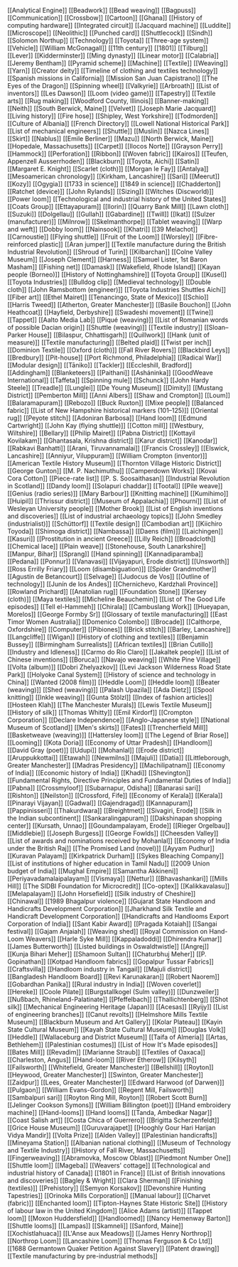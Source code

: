[[Analytical Engine]]
[[Beadwork]]
[[Bead weaving]]
[[Bagpuss]]
[[Communication]]
[[Crossbow]]
[[Cartoon]]
[[Ghana]]
[[History of computing hardware]]
[[Integrated circuit]]
[[Jacquard machine]]
[[Luddite]]
[[Microscope]]
[[Neolithic]]
[[Punched card]]
[[Shuttlecock]]
[[Sindh]]
[[Solomon Northup]]
[[Technology]]
[[Toyota]]
[[Three-age system]]
[[Vehicle]]
[[William McGonagall]]
[[11th century]]
[[1801]]
[[Tilburg]]
[[Lever]]
[[Kidderminster]]
[[Ming dynasty]]
[[Linear motor]]
[[Calabria]]
[[Jeremy Bentham]]
[[Pyramid scheme]]
[[Machine]]
[[Textile]]
[[Weaving]]
[[Yarn]]
[[Creator deity]]
[[Timeline of clothing and textiles technology]]
[[Spanish missions in California]]
[[Mission San Juan Capistrano]]
[[The Eyes of the Dragon]]
[[Spinning wheel]]
[[Valkyrie]]
[[Arbroath]]
[[List of inventors]]
[[Les Dawson]]
[[Loom (video game)]]
[[Tapestry]]
[[Textile arts]]
[[Rug making]]
[[Woodford County, Illinois]]
[[Banner-making]]
[[Neith]]
[[South Berwick, Maine]]
[[Velvet]]
[[Joseph Marie Jacquard]]
[[Living history]]
[[Fire hose]]
[[Shipley, West Yorkshire]]
[[Todmorden]]
[[Culture of Albania]]
[[French Directory]]
[[Lowell National Historical Park]]
[[List of mechanical engineers]]
[[Shuttle]]
[[Muslin]]
[[Nazca Lines]]
[[Skirt]]
[[Nablus]]
[[Emile Berliner]]
[[Mazu]]
[[North Berwick, Maine]]
[[Hopedale, Massachusetts]]
[[Carpet]]
[[Ilocos Norte]]
[[Grayson Perry]]
[[Hammock]]
[[Perforation]]
[[Ribbon]]
[[Woven fabric]]
[[Kairos]]
[[Teufen, Appenzell Ausserrhoden]]
[[Blackburn]]
[[Toyota, Aichi]]
[[Satin]]
[[Margaret E. Knight]]
[[Scarlet (cloth)]]
[[Morgan le Fay]]
[[Antalya]]
[[Mesoamerican chronology]]
[[Kirkham, Lancashire]]
[[Sari]]
[[Meerut]]
[[Kozy]]
[[Ogygia]]
[[1733 in science]]
[[1849 in science]]
[[Chadderton]]
[[Ratchet (device)]]
[[John Rylands]]
[[Sizing]]
[[Witches (Discworld)]]
[[Power loom]]
[[Technological and industrial history of the United States]]
[[Coats Group]]
[[Ettayapuram]]
[[Ilorin]]
[[Quarry Bank Mill]]
[[Lawn cloth]]
[[Suzuki]]
[[Dolgellau]]
[[Gullah]]
[[Gabardine]]
[[Twill]]
[[Ikat]]
[[Sulzer (manufacturer)]]
[[Milnrow]]
[[Skelmanthorpe]]
[[Tablet weaving]]
[[Warp and weft]]
[[Dobby loom]]
[[Nainsook]]
[[Khatri]]
[[39 Melachot]]
[[Carnoustie]]
[[Flying shuttle]]
[[Fruit of the Loom]]
[[Worsley]]
[[Fibre-reinforced plastic]]
[[Aran jumper]]
[[Textile manufacture during the British Industrial Revolution]]
[[Shroud of Turin]]
[[Kilbarchan]]
[[Colne Valley Museum]]
[[Joseph Clement]]
[[Harness]]
[[Samuel Lister, 1st Baron Masham]]
[[Fishing net]]
[[Damask]]
[[Wakefield, Rhode Island]]
[[Kayan people (Borneo)]]
[[History of Nottinghamshire]]
[[Toyota Group]]
[[Kusel]]
[[Toyota Industries]]
[[Bulldog clip]]
[[Medieval technology]]
[[Double cloth]]
[[John Ramsbottom (engineer)]]
[[Toyota Industries Shuttles Aichi]]
[[Fiber art]]
[[Ethel Mairet]]
[[Tenancingo, State of Mexico]]
[[Schio]]
[[Harris Tweed]]
[[Atherton, Greater Manchester]]
[[Basile Bouchon]]
[[John Heathcoat]]
[[Hayfield, Derbyshire]]
[[Swadeshi movement]]
[[Twine]]
[[Tappet]]
[[Aalto Media Lab]]
[[Piqué (weaving)]]
[[List of Romanian words of possible Dacian origin]]
[[Shuttle (weaving)]]
[[Textile industry]]
[[Sloan–Parker House]]
[[Bilaspur, Chhattisgarh]]
[[Quillwork]]
[[Hank (unit of measure)]]
[[Textile manufacturing]]
[[Belted plaid]]
[[Twist per inch]]
[[Dominion Textile]]
[[Oxford (cloth)]]
[[Fall River Rovers]]
[[Blackbird Leys]]
[[Bredbury]]
[[Pit-house]]
[[Port Richmond, Philadelphia]]
[[Radical War]]
[[Modular design]]
[[Tāniko]]
[[Tackler]]
[[Eccleshill, Bradford]]
[[Addingham]]
[[Blanketeers]]
[[Paithani]]
[[Asháninka]]
[[GoodWeave International]]
[[Taffeta]]
[[Spinning mule]]
[[Schunck]]
[[John Hardy Steele]]
[[Treadle]]
[[Lunglei]]
[[De Young Museum]]
[[Dimity]]
[[Mustang District]]
[[Pemberton Mill]]
[[Anni Albers]]
[[Shaw and Crompton]]
[[Loum]]
[[Balaramapuram]]
[[Rebozo]]
[[Buck Ruxton]]
[[Mixe people]]
[[Balanced fabric]]
[[List of New Hampshire historical markers (101–125)]]
[[Oriental rug]]
[[Peyote stitch]]
[[Adoniran Barbosa]]
[[Hand loom]]
[[Edmund Cartwright]]
[[John Kay (flying shuttle)]]
[[Cotton mill]]
[[Westbury, Wiltshire]]
[[Bellary]]
[[Philip Mairet]]
[[Pabna District]]
[[Kottayil Kovilakam]]
[[Ghantasala, Krishna district]]
[[Karur district]]
[[Kanodar]]
[[Rabkavi Banhatti]]
[[Arani, Tiruvannamalai]]
[[Francis Crossley]]
[[Elswick, Lancashire]]
[[Anniyur, Viluppuram]]
[[William Crompton (inventor)]]
[[American Textile History Museum]]
[[Thornton Village Historic District]]
[[George Gunton]]
[[M. P. Nachimuthu]]
[[Camperdown Works]]
[[Kovai Cora Cotton]]
[[Piece-rate list]]
[[P. S. Soosaithasan]]
[[Industrial Revolution in Scotland]]
[[Dandy loom]]
[[Solapuri chaddar]]
[[Tootal]]
[[Pile weave]]
[[Genius (radio series)]]
[[Mary Barbour]]
[[Knitting machine]]
[[Kumihimo]]
[[Huipil]]
[[Thrissur district]]
[[Museum of Appalachia]]
[[Phourni]]
[[List of Wesleyan University people]]
[[Mother Brook]]
[[List of English inventions and discoveries]]
[[List of industrial archaeology topics]]
[[John Smedley (industrialist)]]
[[Schüttorf]]
[[Textile design]]
[[Cambodian art]]
[[Kiichiro Toyoda]]
[[Shimoga district]]
[[Nambassa]]
[[Daens (film)]]
[[Laichingen]]
[[Kasuri]]
[[Prostitution in ancient Greece]]
[[Lilly Reich]]
[[Broadcloth]]
[[Chemical lace]]
[[Plain weave]]
[[Stonehouse, South Lanarkshire]]
[[Manpur, Bihar]]
[[Sprang]]
[[Hand spinning]]
[[Kannadiparamba]]
[[Pedana]]
[[Ponnur]]
[[Vanavasi]]
[[Vijayapuri, Erode district]]
[[Unsworth]]
[[Ross Errilly Friary]]
[[Loom (disambiguation)]]
[[Spider Grandmother]]
[[Agustín de Betancourt]]
[[Selvage]]
[[Judocus de Vos]]
[[Outline of technology]]
[[Junín de los Andes]]
[[Chernichevo, Kardzhali Province]]
[[Rowland Prichard]]
[[Anatolian rug]]
[[Foundation Stone]]
[[Kersey (cloth)]]
[[Maya textiles]]
[[Micheline Beauchemin]]
[[List of The Good Life episodes]]
[[Tell el-Hammeh]]
[[Chirala]]
[[Cambuslang Work]]
[[Hueyapan, Morelos]]
[[George Formby Sr]]
[[Glossary of textile manufacturing]]
[[East Timor Women Australia]]
[[Domenico Colombo]]
[[Brocade]]
[[Calthorpe, Oxfordshire]]
[[Computer]]
[[Pibiones]]
[[Brick stitch]]
[[Barley, Lancashire]]
[[Langcliffe]]
[[Wigan]]
[[History of clothing and textiles]]
[[Benjamin Bussey]]
[[Birmingham Surrealists]]
[[African textiles]]
[[Brian Cutillo]]
[[Industry and Idleness]]
[[Carmo do Rio Claro]]
[[Jakaltek people]]
[[List of Chinese inventions]]
[[Boruca]]
[[Navajo weaving]]
[[White Pine Village]]
[[Volta (album)]]
[[Dobri Zhelyazkov]]
[[Levi Jackson Wilderness Road State Park]]
[[Holyoke Canal System]]
[[History of science and technology in China]]
[[Wanted (2008 film)]]
[[Heddle Loom]]
[[Heddle loom]]
[[Beater (weaving)]]
[[Shed (weaving)]]
[[Palash Upazila]]
[[Ada Dietz]]
[[Spool knitting]]
[[Inkle weaving]]
[[Gunta Stölzl]]
[[Index of fashion articles]]
[[Hosteen Klah]]
[[The Manchester Murals]]
[[Lewis Textile Museum]]
[[History of silk]]
[[Thomas Whitty]]
[[Emil Kirdorf]]
[[Crompton Corporation]]
[[Declare Independence]]
[[Anglo-Japanese style]]
[[National Museum of Scotland]]
[[Men's skirts]]
[[Fates]]
[[Trencherfield Mill]]
[[Basketweave (weaving)]]
[[Hattersley loom]]
[[The Legend of Briar Rose]]
[[Looming]]
[[Kota Doria]]
[[Economy of Uttar Pradesh]]
[[Handloom]]
[[David Gray (poet)]]
[[Udupi]]
[[Mohanlal]]
[[Erode district]]
[[Aruppukkottai]]
[[Etawah]]
[[Newmilns]]
[[Majuli]]
[[Datia]]
[[Littleborough, Greater Manchester]]
[[Madras Presidency]]
[[Machilipatnam]]
[[Economy of India]]
[[Economic history of India]]
[[Khadi]]
[[Shevington]]
[[Fundamental Rights, Directive Principles and Fundamental Duties of India]]
[[Pabna]]
[[Crossmyloof]]
[[Subarnapur, Odisha]]
[[Banarasi sari]]
[[Rishton]]
[[Neilston]]
[[Crossford, Fife]]
[[Economy of Kerala]]
[[Kerala]]
[[Pinarayi Vijayan]]
[[Gadwal]]
[[Gajendragad]]
[[Kannapuram]]
[[Pappinisseri]]
[[Thakurdwara]]
[[Breightmet]]
[[Sivagiri, Erode]]
[[Silk in the Indian subcontinent]]
[[Sankaralingapuram]]
[[Dakshinapan shopping center]]
[[Kursath, Unnao]]
[[Goundampalayam, Erode]]
[[Rieger Orgelbau]]
[[Middlebie]]
[[Joseph Burgess]]
[[George Fowlds]]
[[Cheesden Valley]]
[[List of awards and nominations received by Mohanlal]]
[[Economy of India under the British Raj]]
[[The Promised Land (novel)]]
[[Ayyam Pudhur]]
[[Kuravan Palayam]]
[[Kirkpatrick Durham]]
[[Sykes Bleaching Company]]
[[List of institutions of higher education in Tamil Nadu]]
[[2009 Union budget of India]]
[[Mughal Empire]]
[[Samantha Akkineni]]
[[Periyavadamalaipalayam]]
[[Vismaya]]
[[Nettur]]
[[Bhavashankari]]
[[Mills Hill]]
[[The SIDBI Foundation for Microcredit]]
[[Co-optex]]
[[Kalikkavalasu]]
[[Melapalayam]]
[[John Horsefield]]
[[Silk industry of Cheshire]]
[[Chinawal]]
[[1989 Bhagalpur violence]]
[[Gujarat State Handloom and Handicrafts Development Corporation]]
[[Jharkhand Silk Textile and Handicraft Development Corporation]]
[[Handicrafts and Handlooms Export Corporation of India]]
[[Sant Kabir Award]]
[[Pragada Kotaiah]]
[[Sangai festival]]
[[Gajam Anjaiah]]
[[Weaving shed]]
[[Royal Commission on Hand-Loom Weavers]]
[[Harle Syke Mill]]
[[Kappaladoddi]]
[[Dhirendra Kumar]]
[[James Butterworth]]
[[Listed buildings in Oswaldtwistle]]
[[Angrej]]
[[Kunja Bihari Meher]]
[[Shamoon Sultan]]
[[Chaturbhuj Meher]]
[[P. Gopinathan]]
[[Kotpad Handloom fabrics]]
[[Gopalpur Tussar Fabrics]]
[[Craftsvilla]]
[[Handloom industry in Tangail]]
[[Majuli district]]
[[Bangladesh Handloom Board]]
[[Revi Karunakaran]]
[[Robert Naorem]]
[[Gobardhan Panika]]
[[Rural industry in India]]
[[Woven coverlet]]
[[Hereke]]
[[Coole Pilate]]
[[Burgstallkogel (Sulm valley)]]
[[Dunzweiler]]
[[Nußbach, Rhineland-Palatinate]]
[[Pfeffelbach]]
[[Thallichtenberg]]
[[Shot silk]]
[[Mechanical Engineering Heritage (Japan)]]
[[Acesas]]
[[Ryijy]]
[[List of engineering branches]]
[[Canut revolts]]
[[Helmshore Mills Textile Museum]]
[[Blackburn Museum and Art Gallery]]
[[Kolar Plateau]]
[[Kayin State Cultural Museum]]
[[Kayah State Cultural Museum]]
[[Douglas Volk]]
[[Heddle]]
[[Wallaceburg and District Museum]]
[[Taifa of Almería]]
[[Artas, Bethlehem]]
[[Palestinian costumes]]
[[List of How It's Made episodes]]
[[Bates Mill]]
[[Revadim]]
[[Marianne Straub]]
[[Textiles of Oaxaca]]
[[Charleston, Angus]]
[[Hand-loom]]
[[River Etherow]]
[[Kilsyth]]
[[Failsworth]]
[[Whitefield, Greater Manchester]]
[[Bellshill]]
[[Royton]]
[[Heywood, Greater Manchester]]
[[Swinton, Greater Manchester]]
[[Zaidpur]]
[[Lees, Greater Manchester]]
[[Edward Harwood (of Darwen)]]
[[Pulgaon]]
[[William Evans-Gordon]]
[[Regent Mill, Failsworth]]
[[Sambalpuri sari]]
[[Royton Ring Mill, Royton]]
[[Robert Scott Burn]]
[[Jelinger Cookson Symons]]
[[William Billington (poet)]]
[[Hand embroidery machine]]
[[Hand-looms]]
[[Hand looms]]
[[Tanda, Ambedkar Nagar]]
[[Coast Salish art]]
[[Costa Chica of Guerrero]]
[[Brigitta Scherzenfeldt]]
[[Grice House Museum]]
[[Guruvarajapet]]
[[Hooghly Gour Hari Harijan Vidya Mandir]]
[[Volta Prize]]
[[Alden Valley]]
[[Palestinian handicrafts]]
[[Mineyama Station]]
[[Albanian national clothing]]
[[Museum of Technology and Textile Industry]]
[[History of Fall River, Massachusetts]]
[[Fingerweaving]]
[[Abramovka, Moscow Oblast]]
[[Piedmont Number One]]
[[Shuttle loom]]
[[Mageba]]
[[Weavers' cottage]]
[[Technological and industrial history of Canada]]
[[1801 in France]]
[[List of British innovations and discoveries]]
[[Bagley & Wright]]
[[Clara Sherman]]
[[Finishing (textiles)]]
[[Prehistory]]
[[Semyon Korsakov]]
[[Devonshire Hunting Tapestries]]
[[Orinoka Mills Corporation]]
[[Manual labour]]
[[Charvet (fabric)]]
[[Enchanted loom]]
[[Tipton-Haynes State Historic Site]]
[[History of labour law in the United Kingdom]]
[[Alice Adams (artist)]]
[[Tappet loom]]
[[Moxon Huddersfield]]
[[Handloomed]]
[[Nancy Hemenway Barton]]
[[Shuttle looms]]
[[Lampas]]
[[Skamneli]]
[[Sanford, Maine]]
[[Xochistlahuaca]]
[[L'Anse aux Meadows]]
[[James Henry Northrop]]
[[Northrop Loom]]
[[Lancashire Loom]]
[[Thomas Ferguson & Co Ltd]]
[[1688 Germantown Quaker Petition Against Slavery]]
[[Patent drawing]]
[[Textile manufacturing by pre-industrial methods]]
